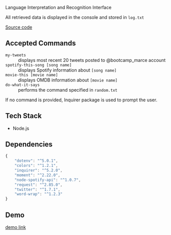 Language Interpretation and Recognition Interface

All retrieved data is displayed in the console and stored in `log.txt`

<a href="https://github.com/merrazquin/liri-node-app">Source code</a>

## Accepted Commands
<dl>
    <dt><code>my-tweets</code></dt>
    <dd>displays most recent 20 tweets posted to @bootcamp_marce account</dd>
    <dt><code>spotify-this-song [song name]</code></dt>
    <dd>displays Spotify information about <code>[song name]</code></dd>
    <dt><code>movie-this [movie name]</code></dt>
    <dd>displays OMDB information about <code>[movie name]</code></dd>
    <dt><code>do-what-it-says</code></dt>
    <dd>performs the command specified in <code>random.txt</code></dd>
</dl>

If no command is provided, Inquirer package is used to prompt the user.

## Tech Stack
- Node.js

## Dependencies
```js
{
    "dotenv": "^5.0.1",
    "colors": "^1.2.1",
    "inquirer": "^5.2.0",
    "moment": "^2.22.0",
    "node-spotify-api": "^1.0.7",
    "request": "^2.85.0",
    "twitter": "^1.7.1",
    "word-wrap": "^1.2.3"
}
```

## Demo
<script data-rows="20" src="https://asciinema.org/a/NbcTBW9W12ZDlVuJRExHx98WF.js" id="asciicast-NbcTBW9W12ZDlVuJRExHx98WF" async></script>
<a href="https://asciinema.org/a/NbcTBW9W12ZDlVuJRExHx98WF?rows=30" target="_blank">demo link</a>
